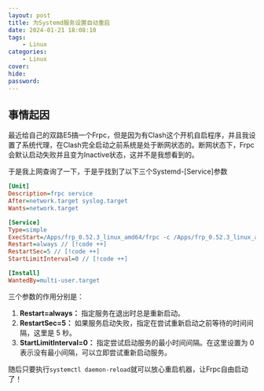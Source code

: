 ```yaml
---
layout: post
title: 为Systemd服务设置自动重启
date: 2024-01-21 18:08:10
tags: 
    - Linux
categories: 
    - Linux
cover: 
hide: 
password: 
---
```


## 事情起因

最近给自己的双路E5搞一个Frpc，但是因为有Clash这个开机自启程序，并且我设置了系统代理，在Clash完全启动之前系统是处于断网状态的。断网状态下，Frpc会默认启动失败并且变为Inactive状态，这并不是我想看到的。

<!-- more -->

于是我上网查询了一下，于是乎找到了以下三个Systemd-[Service]参数

```ini
[Unit]
Description=frpc service
After=network.target syslog.target
Wants=network.target

[Service]
Type=simple
ExecStart=/Apps/frp_0.52.3_linux_amd64/frpc -c /Apps/frp_0.52.3_linux_amd64/frpc.toml
Restart=always // [!code ++]
RestartSec=5 // [!code ++]
StartLimitInterval=0 // [!code ++]

[Install]
WantedBy=multi-user.target
```

三个参数的作用分别是：

1. **Restart=always：** 指定服务在退出时总是重新启动。
2. **RestartSec=5：** 如果服务启动失败，指定在尝试重新启动之前等待的时间间隔，这里是 5 秒。
3. **StartLimitInterval=0：** 指定尝试启动服务的最小时间间隔。在这里设置为 0 表示没有最小间隔，可以立即尝试重新启动服务。

随后只要执行`systemctl daemon-reload`就可以放心重启机器，让Frpc自由启动了！